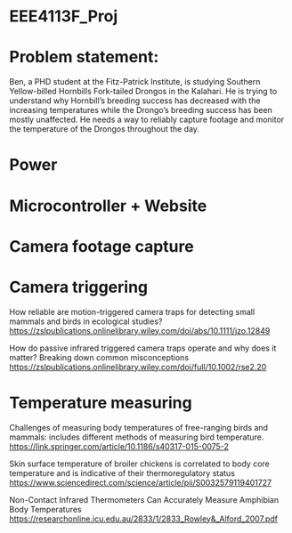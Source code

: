 # EEE4113F_Proj

# Problem statement:
Ben, a PHD student at the Fitz-Patrick Institute, is studying Southern Yellow-billed Hornbills Fork-tailed Drongos in
the Kalahari. He is trying to understand why Hornbill’s breeding success has decreased
with the increasing temperatures while the Drongo’s breeding success has been mostly
unaffected. He needs a way to reliably capture footage and monitor the temperature of the Drongos throughout the day.

# Power

# Microcontroller + Website

# Camera footage capture

# Camera triggering

How reliable are motion-triggered camera traps for detecting small mammals and birds in ecological studies?
https://zslpublications.onlinelibrary.wiley.com/doi/abs/10.1111/jzo.12849

How do passive infrared triggered camera traps operate and why does it matter? Breaking down common misconceptions
https://zslpublications.onlinelibrary.wiley.com/doi/full/10.1002/rse2.20

# Temperature measuring

Challenges of measuring body temperatures of free-ranging birds and mammals: 
includes different methods of measuring bird temperature.
https://link.springer.com/article/10.1186/s40317-015-0075-2

Skin surface temperature of broiler chickens is correlated to body core temperature and is indicative of their thermoregulatory status
https://www.sciencedirect.com/science/article/pii/S0032579119401727

Non-Contact Infrared Thermometers Can
Accurately Measure Amphibian Body
Temperatures
https://researchonline.jcu.edu.au/2833/1/2833_Rowley&_Alford_2007.pdf
